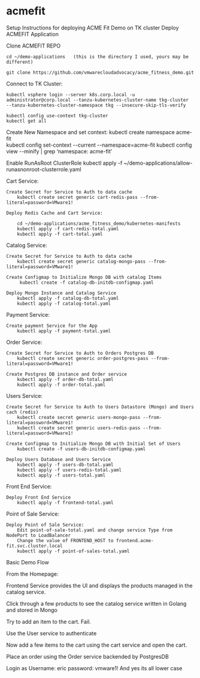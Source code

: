 # acmefit
Setup Instructions for deploying ACME Fit Demo on TK cluster
Deploy ACMEFIT Application

Clone ACMEFIT REPO

	cd ~/demo-applications   (this is the directory I used, yours may be different)
	
	git clone https://github.com/vmwarecloudadvocacy/acme_fitness_demo.git

Connect to TK Cluster:

	kubectl vsphere login --server k8s.corp.local -u administrator@corp.local --tanzu-kubernetes-cluster-name tkg-cluster 
	--tanzu-kubernetes-cluster-namespace tkg --insecure-skip-tls-verify

	kubectl config use-context tkg-cluster
	kubectl get all


Create New Namespace and set context:
	kubectl create namespace acme-fit	 
	kubectl config set-context --current --namespace=acme-fit
	kubectl config view --minify | grep ‘namespace: acme-fit’

Enable RunAsRoot ClusterRole
	kubectl apply -f ~/demo-applications/allow-runasnonroot-clusterrole.yaml


Cart Service:

	Create Secret for Service to Auth to data cache
		kubectl create secret generic cart-redis-pass --from-literal=password=VMware1!

	Deploy Redis Cache and Cart Service:

		cd ~/demo-applications/acme_fitness_demo/kubernetes-manifests
		kubectl apply -f cart-redis-total.yaml
		kubectl apply -f cart-total.yaml


Catalog Service:


	Create Secret for Service to Auth to data cache
		kubectl create secret generic catalog-mongo-pass --from-literal=password=VMware1!

	Create Configmap to Initialize Mongo DB with catalog Items
		 kubectl create -f catalog-db-initdb-configmap.yaml

	Deploy Mongo Instance and Catalog Service
		kubectl apply -f catalog-db-total.yaml
		kubectl apply -f catalog-total.yaml


Payment Service:

	Create payment Service for the App
		kubectl apply -f payment-total.yaml

Order Service:

	Create Secret for Service to Auth to Orders Postgres DB
		kubectl create secret generic order-postgres-pass --from-literal=password=VMware1!

	Create Postgres DB instance and Order service
		kubectl apply -f order-db-total.yaml
		kubectl apply -f order-total.yaml


Users Service:

	Create Secret for Service to Auth to Users Datastore (Mongo) and Users cach (redis)
		kubectl create secret generic users-mongo-pass --from-literal=password=VMware1!
		kubectl create secret generic users-redis-pass --from-literal=password=VMware1!

	Create Configmap to Initialize Mongo DB with Initial Set of Users
		kubectl create -f users-db-initdb-configmap.yaml

	Deploy Users Database and Users Service
		kubectl apply -f users-db-total.yaml
		kubectl apply -f users-redis-total.yaml
		kubectl apply -f users-total.yaml	



Front End Service:

	Deploy Front End Service
		kubectl apply -f frontend-total.yaml

Point of Sale Service:

	Deploy Point of Sale Service:
		Edit point-of-sale-total.yaml and change service Type from NodePort to LoadBalancer
		Change the value of FRONTEND_HOST to frontend.acme-fit.svc.cluster.local
		kubectl apply -f point-of-sales-total.yaml



Basic Demo Flow


From the Homepage:

Frontend Service provides the UI and displays the products managed in the catalog service.

Click through a few products to see the catalog service written in Golang and stored in Mongo

Try to add an item to the cart.  Fail.  

Use the User service to authenticate

Now add a few items to the cart using the cart service and open the cart.

Place an order using the Order service backended by PostgresDB



Login as Username: eric         password:  vmware1!     And yes its all lower case
